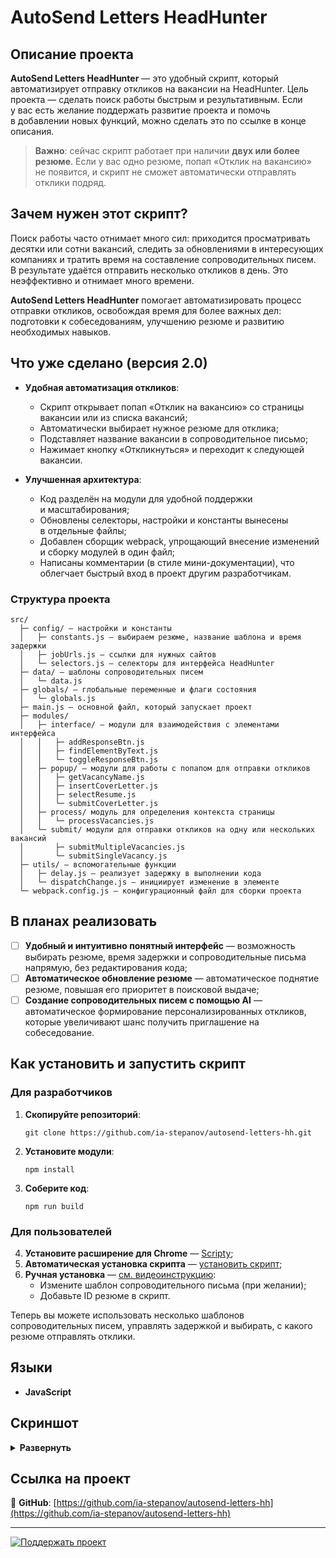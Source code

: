 # AutoSend Letters HeadHunter

## Описание проекта

**AutoSend Letters HeadHunter** — это удобный скрипт, который автоматизирует отправку откликов на вакансии на HeadHunter. Цель проекта — сделать поиск работы быстрым и результативным. Если у вас есть желание поддержать развитие проекта и помочь в добавлении новых функций, можно сделать это по ссылке в конце описания.

> **Важно**: сейчас скрипт работает при наличии **двух или более резюме**. Если у вас одно резюме, попап «Отклик на вакансию» не появится, и скрипт не сможет автоматически отправлять отклики подряд.

## Зачем нужен этот скрипт?

Поиск работы часто отнимает много сил: приходится просматривать десятки или сотни вакансий, следить за обновлениями в интересующих компаниях и тратить время на составление сопроводительных писем. В результате удаётся отправить несколько откликов в день. Это неэффективно и отнимает много времени.

**AutoSend Letters HeadHunter** помогает автоматизировать процесс отправки откликов, освобождая время для более важных дел: подготовки к собеседованиям, улучшению резюме и развитию необходимых навыков.

## Что уже сделано (версия 2.0)

- **Удобная автоматизация откликов**:

  - Скрипт открывает попап «Отклик на вакансию» со страницы вакансии или из списка вакансий;
  - Автоматически выбирает нужное резюме для отклика;
  - Подставляет название вакансии в сопроводительное письмо;
  - Нажимает кнопку «Откликнуться» и переходит к следующей вакансии.

- **Улучшенная архитектура**:
  - Код разделён на модули для удобной поддержки и масштабирования;
  - Обновлены селекторы, настройки и константы вынесены в отдельные файлы;
  - Добавлен сборщик webpack, упрощающий внесение изменений и сборку модулей в один файл;
  - Написаны комментарии (в стиле мини-документации), что облегчает быстрый вход в проект другим разработчикам.

### Структура проекта

```
src/
  ├─ config/ — настройки и константы
  │   ├─ constants.js — выбираем резюме, название шаблона и время задержки
  │   ├─ jobUrls.js — ссылки для нужных сайтов
  │   └─ selectors.js — селекторы для интерфейса HeadHunter
  ├─ data/ — шаблоны сопроводительных писем
  │   └─ data.js
  ├─ globals/ — глобальные переменные и флаги состояния
  │   └─ globals.js
  ├─ main.js — основной файл, который запускает проект
  ├─ modules/
  │   ├─ interface/ — модули для взаимодействия с элементами интерфейса
  │   │   ├─ addResponseBtn.js
  │   │   ├─ findElementByText.js
  │   │   └─ toggleResponseBtn.js
  │   ├─ popup/ — модули для работы с попапом для отправки откликов
  │   │   ├─ getVacancyName.js
  │   │   ├─ insertCoverLetter.js
  │   │   ├─ selectResume.js
  │   │   └─ submitCoverLetter.js
  │   ├─ process/ модуль для определения контекста страницы
  │   │   └─ processVacancies.js
  │   └─ submit/ модули для отправки откликов на одну или нескольких вакансий
  │       ├─ submitMultipleVacancies.js
  │       └─ submitSingleVacancy.js
  ├─ utils/ — вспомогательные функции
  │   ├─ delay.js — реализует задержку в выполнении кода
  │   └─ dispatchChange.js — инициирует изменение в элементе
  └─ webpack.config.js — конфигурационный файл для сборки проекта

```

## В планах реализовать

- [ ] **Удобный и интуитивно понятный интерфейс** — возможность выбирать резюме, время задержки и сопроводительные письма напрямую, без редактирования кода;
- [ ] **Автоматическое обновление резюме** — автоматическое поднятие резюме, повышая его приоритет в поисковой выдаче;
- [ ] **Создание сопроводительных писем с помощью AI** — автоматическое формирование персонализированных откликов, которые увеличивают шанс получить приглашение на собеседование.

## Как установить и запустить скрипт

### Для разработчиков

1. **Скопируйте репозиторий**:
   ```
   git clone https://github.com/ia-stepanov/autosend-letters-hh.git
   ```
2. **Установите модули**:
   ```
   npm install
   ```
3. **Соберите код**:
   ```
   npm run build
   ```

### Для пользователей

4. **Установите расширение для Chrome** — [Scripty](https://chrome.google.com/webstore/detail/scripty-javascript-inject/milkbiaeapddfnpenedfgbfdacpbcbam);
5. **Автоматическая установка скрипта** — [установить скрипт](https://scripty.abhisheksatre.com/#/share/script_m80jffs5lguo41);
6. **Ручная установка** — [см. видеоинструкцию](https://disk.yandex.ru/i/vSoQiv2_ePeTnQ):
   - Измените шаблон сопроводительного письма (при желании);
   - Добавьте ID резюме в скрипт.

Теперь вы можете использовать несколько шаблонов сопроводительных писем, управлять задержкой и выбирать, с какого резюме отправлять отклики.

## Языки

- **JavaScript**

## Скриншот

<details><summary><b>Развернуть</b></summary>

[![AutoSend Letters HeadHunter](https://user-images.githubusercontent.com/86494748/184140911-b7603645-7bc5-4fad-8d06-80a56cbdedf7.png)](https://hh.ru/search/vacancy?text=Frontend+developer)

</details>

## Ссылка на проект

🔗 **GitHub**: [https://github.com/ia-stepanov/autosend-letters-hh](https://github.com/ia-stepanov/autosend-letters-hh)

---

[![Поддержать проект](https://img.shields.io/badge/Поддержать_проект-Boosty-blue)](https://boosty.to/ia-stepanov/single-payment/donation/364228)

